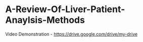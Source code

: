# A-Review-Of-Liver-Patient-Anaylsis-Methods

Video Demonstration - https://drive.google.com/drive/my-drive
